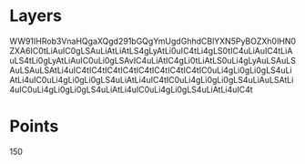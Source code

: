 # Layers
WW91IHRob3VnaHQgaXQgd291bGQgYmUgdGhhdCBlYXN5PyBOZXh0IHN0ZXA6IC0tLiAuIC0gLSAuLiAtLiAtLS4gLyAtLi0uIC4tLi4gLS0tIC4uLiAuIC4tLiAuLS4tLi0gLyAtLiAuIC0uLi0gLSAvIC4uLiAtIC4gLi0tLiAtLS0uLi4gLyAuLSAuLSAuLSAuLSAtLi4uIC4tIC4tIC4tIC4tIC4tIC4tIC4tIC4tIC0uLi4gLi0gLi0gLS4uLiAtLi4uIC0uLi4gLi0gLi0gLS4uLiAtLi4uIC4tIC0uLi4gLi0gLi0gLS4uLiAuLSAtLi4uIC0uLi4gLi0gLi0gLS4uLiAtLi4uIC0uLi4gLi0gLS4uLiAtLi4uIC4t

# Points
150

